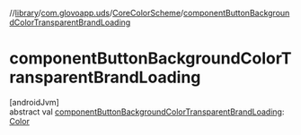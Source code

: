 //[library](../../../index.md)/[com.glovoapp.uds](../index.md)/[CoreColorScheme](index.md)/[componentButtonBackgroundColorTransparentBrandLoading](component-button-background-color-transparent-brand-loading.md)

# componentButtonBackgroundColorTransparentBrandLoading

[androidJvm]\
abstract val [componentButtonBackgroundColorTransparentBrandLoading](component-button-background-color-transparent-brand-loading.md): [Color](https://developer.android.com/reference/kotlin/androidx/compose/ui/graphics/Color.html)
